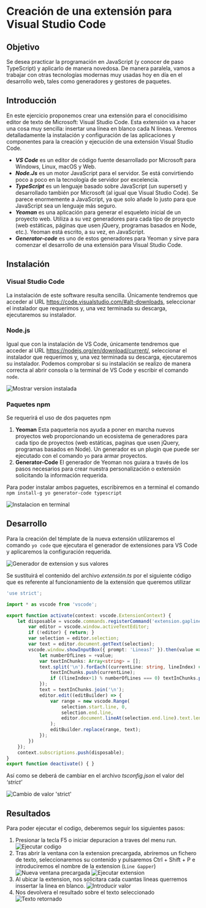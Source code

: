 # Creación de una extensión para Visual Studio Code
## Objetivo
Se desea practicar la programación en JavaScript (y conocer de paso TypeScript) y aplicarlo de manera novedosa.  De manera paralela, vamos a trabajar con otras tecnologías modernas muy usadas hoy en día en el desarrollo web, tales como generadores y gestores de paquetes.
## Introducción
En este ejercicio proponemos crear una extensión para el conocidísimo editor de texto de Microsoft:  Visual Studio Code.  Esta extensión va a hacer una cosa muy sencilla: insertar una línea en blanco cada N líneas.
Veremos detalladamente la instalación y configuración de las aplicaciones y componentes para la creación y ejecución de una extensión Visual Studio Code.
* _**VS Code**_ es un editor de código fuente desarrollado por Microsoft para Windows, Linux, macOS y Web.
* _**Node.Js**_ es un motor JavaScript para el servidor. Se está convirtiendo poco a poco en la tecnología de servidor por excelencia.
* _**TypeScript**_ es un lenguaje basado sobre JavaScript (un superset) y desarrollado también por Microsoft (al igual que Visual Studio Code). Se parece enormemente a JavaScript, ya que solo añade lo justo para que JavaScript sea un lenguaje más seguro.
* _**Yeoman**_ es una aplicación para generar el esqueleto inicial de un proyecto web. Utiliza a su vez generadores para cada tipo de proyecto (web estáticas, páginas que usen jQuery, programas basados en Node, etc.). Yeoman está escrito, a su vez, en JavaScript.
* _**Generator-code**_ es uno de estos generadores para Yeoman y sirve para comenzar el desarrollo de una extensión para Visual Studio Code.

## Instalación

### Visual Studio Code
La instalación de este software resulta sencilla. Únicamente tendremos que acceder al URL https://code.visualstudio.com/#alt-downloads, seleccionar el instalador que requerimos y, una vez terminada su descarga, ejecutaremos su instalador.

### Node.js
Igual que con la instalación de VS Code, únicamente tendremos que acceder al URL https://nodejs.org/en/download/current/, seleccionar el instalador que requerimos y, una vez terminada su descarga, ejecutaremos su instalador.
Podemos comprobar si su instalación se realizo de manera correcta al abrir consola o la terminal de VS Code y escribir el comando ``node``.

![Mostrar version instalada](src/resources/Picture%201.png)

### Paquetes npm
Se requerirá el uso de dos paquetes npm 
1. **Yeoman**
Esta paqueteria nos ayuda a poner en marcha nuevos proyectos web proporcionando un ecosistema de generadores para cada tipo de proyectos (web estáticas, paginas que usen jQuery, programas basados en Node). Un generador es un plugin que puede ser ejecutado con el comando ``yo`` para armar proyectos.
2. **Generator-Code**
El generador de Yeoman nos guiara a través de los pasos necesarios para crear nuestra personalización o extensión solicitando la información requerida.

Para poder instalar ambos paguetes, escribiremos en a terminal el comando ``npm install-g yo generator-code typescript``

![Instalacion en terminal](src/resources/Picture%202.png)

## Desarrollo
Para la creación del témplate de la nueva extensión utilizaremos el comando ``yo code`` que ejecutara el generador de extensiones para VS Code y aplicaremos la configuración requerida.

![Generador de extension y sus valores](src/resources/Picture%203.png)

Se sustituirá el contenido del archivo _extensión.ts_ por el siguiente código que es referente al funcionamiento de la extensión que queremos utilizar

```typescript
'use strict';

import * as vscode from 'vscode';

export function activate(context: vscode.ExtensionContext) {
    let disposable = vscode.commands.registerCommand('extension.gapline', () => {
        var editor = vscode.window.activeTextEditor;
        if (!editor) { return; }
        var selection = editor.selection;
        var text = editor.document.getText(selection);
        vscode.window.showInputBox({ prompt: 'Lineas?' }).then(value => {
            let numberOfLines = +value;
            var textInChunks: Array<string> = [];
            text.split('\n').forEach((currentLine: string, lineIndex) => {
                textInChunks.push(currentLine);
                if ((lineIndex+1) % numberOfLines === 0) textInChunks.push('');
            });
            text = textInChunks.join('\n');
            editor.edit((editBuilder) => {
                var range = new vscode.Range(
                    selection.start.line, 0, 
                    selection.end.line,
                    editor.document.lineAt(selection.end.line).text.length
                );
                editBuilder.replace(range, text);
            });
        })
    });
    context.subscriptions.push(disposable);
}
export function deactivate() { }
```

Así como se deberá de cambiar en el archivo _tsconfig.json_ el valor del _‘strict’_ 

![Cambio de valor 'strict'](src/resources/Picture%204.png)

## Resultados
Para poder ejecutar el codigo, deberemos seguir los siguientes pasos: 
1. Presionar la tecla F5 o iniciar depuracion a traves del menu run.
![Ejecutar codigo](src/resources/Picture%205.png)
2. Tras abrir la ventana con la extension precargada, abriremos un fichero de texto, seleccionaremos su contenido y pulsaremos Ctrl + Shift + P e introduciremos el nombre de la extension (``Line Gapper``)
![Nueva ventana precargada](src/resources/Picture%206.png)
![Ejecutar extension](src/resources/Picture%207.png)
3. Al ubicar la extension, nos solicitara cada cuantas lineas querremos inssertar la linea en blanco.
![Introducir valor](src/resources/Picture%208.png)
4. Nos devolvera el resultado sobre el texto seleccionado
![Texto retornado](src/resources/Picture%209.png)
